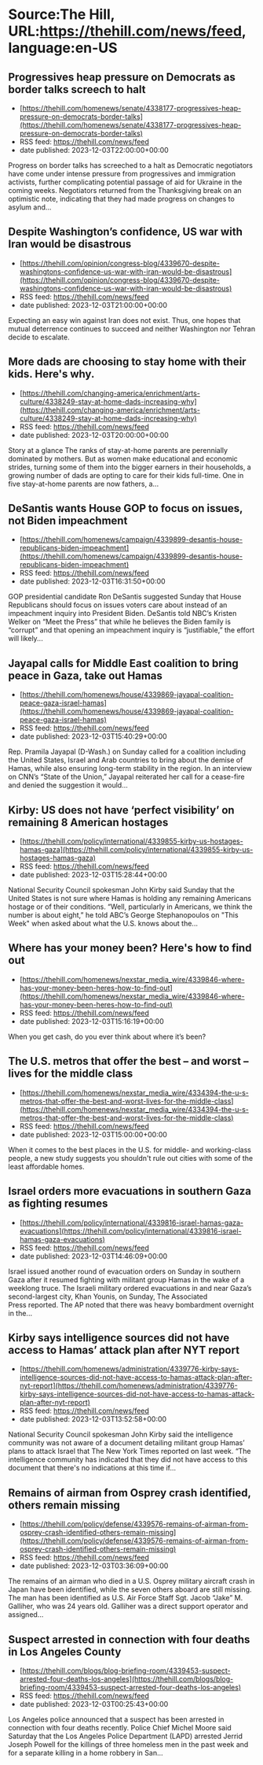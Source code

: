 # Source:The Hill, URL:https://thehill.com/news/feed, language:en-US

## Progressives heap pressure on Democrats as border talks screech to halt
 - [https://thehill.com/homenews/senate/4338177-progressives-heap-pressure-on-democrats-border-talks](https://thehill.com/homenews/senate/4338177-progressives-heap-pressure-on-democrats-border-talks)
 - RSS feed: https://thehill.com/news/feed
 - date published: 2023-12-03T22:00:00+00:00

Progress on border talks has screeched to a halt as Democratic negotiators have come under intense pressure from progressives and immigration activists, further complicating potential passage of aid for Ukraine in the coming weeks. Negotiators returned from the Thanksgiving break on an optimistic note, indicating that they had made progress on changes to asylum and...

## Despite Washington’s confidence, US war with Iran would be disastrous
 - [https://thehill.com/opinion/congress-blog/4339670-despite-washingtons-confidence-us-war-with-iran-would-be-disastrous](https://thehill.com/opinion/congress-blog/4339670-despite-washingtons-confidence-us-war-with-iran-would-be-disastrous)
 - RSS feed: https://thehill.com/news/feed
 - date published: 2023-12-03T21:00:00+00:00

Expecting an easy win against Iran does not exist. Thus, one hopes that mutual deterrence continues to succeed and neither Washington nor Tehran decide to escalate.

## More dads are choosing to stay home with their kids. Here's why.
 - [https://thehill.com/changing-america/enrichment/arts-culture/4338249-stay-at-home-dads-increasing-why](https://thehill.com/changing-america/enrichment/arts-culture/4338249-stay-at-home-dads-increasing-why)
 - RSS feed: https://thehill.com/news/feed
 - date published: 2023-12-03T20:00:00+00:00

Story at a glance The ranks of stay-at-home parents are perennially dominated by mothers. But as women make educational and economic strides, turning some of them into the bigger earners in their households, a growing number of dads are opting to care for their kids full-time.  One in five stay-at-home parents are now fathers, a...

## DeSantis wants House GOP to focus on issues, not Biden impeachment
 - [https://thehill.com/homenews/campaign/4339899-desantis-house-republicans-biden-impeachment](https://thehill.com/homenews/campaign/4339899-desantis-house-republicans-biden-impeachment)
 - RSS feed: https://thehill.com/news/feed
 - date published: 2023-12-03T16:31:50+00:00

GOP presidential candidate Ron DeSantis suggested Sunday that House Republicans should focus on issues voters care about instead of an impeachment inquiry into President Biden. DeSantis told NBC’s Kristen Welker on “Meet the Press” that while he believes the Biden family is “corrupt” and that opening an impeachment inquiry is “justifiable,” the effort will likely...

## Jayapal calls for Middle East coalition to bring peace in Gaza, take out Hamas
 - [https://thehill.com/homenews/house/4339869-jayapal-coalition-peace-gaza-israel-hamas](https://thehill.com/homenews/house/4339869-jayapal-coalition-peace-gaza-israel-hamas)
 - RSS feed: https://thehill.com/news/feed
 - date published: 2023-12-03T15:40:29+00:00

Rep. Pramila Jayapal (D-Wash.) on Sunday called for a coalition including the United States, Israel and Arab countries to bring about the demise of Hamas, while also ensuring long-term stability in the region. In an interview on CNN’s “State of the Union,” Jayapal reiterated her call for a cease-fire and denied the suggestion it would...

## Kirby: US does not have ‘perfect visibility’ on remaining 8 American hostages
 - [https://thehill.com/policy/international/4339855-kirby-us-hostages-hamas-gaza](https://thehill.com/policy/international/4339855-kirby-us-hostages-hamas-gaza)
 - RSS feed: https://thehill.com/news/feed
 - date published: 2023-12-03T15:28:44+00:00

National Security Council spokesman John Kirby said Sunday that the United States is not sure where Hamas is holding any remaining Americans hostage or of their conditions. “Well, particularly in Americans, we think the number is about eight,” he told ABC’s George Stephanopoulos on "This Week" when asked about what the U.S. knows about the...

## Where has your money been? Here's how to find out
 - [https://thehill.com/homenews/nexstar_media_wire/4339846-where-has-your-money-been-heres-how-to-find-out](https://thehill.com/homenews/nexstar_media_wire/4339846-where-has-your-money-been-heres-how-to-find-out)
 - RSS feed: https://thehill.com/news/feed
 - date published: 2023-12-03T15:16:19+00:00

When you get cash, do you ever think about where it’s been?

## The U.S. metros that offer the best – and worst – lives for the middle class
 - [https://thehill.com/homenews/nexstar_media_wire/4334394-the-u-s-metros-that-offer-the-best-and-worst-lives-for-the-middle-class](https://thehill.com/homenews/nexstar_media_wire/4334394-the-u-s-metros-that-offer-the-best-and-worst-lives-for-the-middle-class)
 - RSS feed: https://thehill.com/news/feed
 - date published: 2023-12-03T15:00:00+00:00

When it comes to the best places in the U.S. for middle- and working-class people, a new study suggests you shouldn't rule out cities with some of the least affordable homes.

## Israel orders more evacuations in southern Gaza as fighting resumes
 - [https://thehill.com/policy/international/4339816-israel-hamas-gaza-evacuations](https://thehill.com/policy/international/4339816-israel-hamas-gaza-evacuations)
 - RSS feed: https://thehill.com/news/feed
 - date published: 2023-12-03T14:46:09+00:00

Israel issued another round of evacuation orders on Sunday in southern Gaza after it resumed fighting with militant group Hamas in the wake of a weeklong truce. The Israeli military ordered evacuations in and near Gaza’s second-largest city, Khan Younis, on Sunday, The Associated Press reported. The AP noted that there was heavy bombardment overnight in the...

## Kirby says intelligence sources did not have access to Hamas’ attack plan after NYT report
 - [https://thehill.com/homenews/administration/4339776-kirby-says-intelligence-sources-did-not-have-access-to-hamas-attack-plan-after-nyt-report](https://thehill.com/homenews/administration/4339776-kirby-says-intelligence-sources-did-not-have-access-to-hamas-attack-plan-after-nyt-report)
 - RSS feed: https://thehill.com/news/feed
 - date published: 2023-12-03T13:52:58+00:00

National Security Council spokesman John Kirby said the intelligence community was not aware of a document detailing militant group Hamas’ plans to attack Israel that The New York Times reported on last week. “The intelligence community has indicated that they did not have access to this document that there's no indications at this time if...

## Remains of airman from Osprey crash identified, others remain missing
 - [https://thehill.com/policy/defense/4339576-remains-of-airman-from-osprey-crash-identified-others-remain-missing](https://thehill.com/policy/defense/4339576-remains-of-airman-from-osprey-crash-identified-others-remain-missing)
 - RSS feed: https://thehill.com/news/feed
 - date published: 2023-12-03T03:36:09+00:00

The remains of an airman who died in a U.S. Osprey military aircraft crash in Japan have been identified, while the seven others aboard are still missing. The man has been identified as U.S. Air Force Staff Sgt. Jacob “Jake” M. Galliher, who was 24 years old. Galliher was a direct support operator and assigned...

## Suspect arrested in connection with four deaths in Los Angeles County
 - [https://thehill.com/blogs/blog-briefing-room/4339453-suspect-arrested-four-deaths-los-angeles](https://thehill.com/blogs/blog-briefing-room/4339453-suspect-arrested-four-deaths-los-angeles)
 - RSS feed: https://thehill.com/news/feed
 - date published: 2023-12-03T00:25:43+00:00

Los Angeles police announced that a suspect has been arrested in connection with four deaths recently. Police Chief Michel Moore said Saturday that the Los Angeles Police Department (LAPD) arrested Jerrid Joseph Powell for the killings of three homeless men in the past week and for a separate killing in a home robbery in San...

